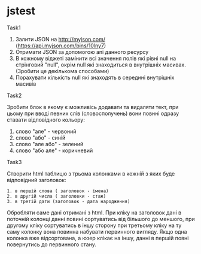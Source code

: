 # jstest

Task1

1) Залити JSON на http://myjson.com/ (https://api.myjson.com/bins/10lny7)
2) Отримати JSON за допомогою апі данного ресурсу
3) В кожному віджеті замінити всі значення полів які рівні null на стрінговий "null", окрім null які знаходиться в внутрішніх масивах. (Зробити це декількома способами)
4) Порахувати кількість null які знаходять в середині внутрішніх масивів 

Task2

Зробити блок в якому є можливісь додавати та видаляти тект, при цьому при вводі певних слів (словосполучень) вони повнні одразу ставати відповідного кольору:
1) слово "але" - червоний
2) слово "або" - синій
3) слово "але або" - зелений
4) слово "або але" - коричневий

Task3

Створити html таблицю з трьома колонками в кожній з яких буде відповідний заголовок:

    1. в першій слова ( заголовок - імена) 
    2. в другій числа ( заголовки - стаж)
    3. в третій дати (заголовок - дата народження)
    
Обробляти саме дані отримані з html. При кліку на заголовок дані в поточній колонці данні повині сортуватись від більшого до меншого, при другому кліку сортуватись в іншу сторону при третьому кліку на ту саму колонку вона повинна набувати первинного вигляду. Якщо одна колонка вже відсортована, а юзер клікає на іншу, данні в першій повні повернутись до первинного стану.
